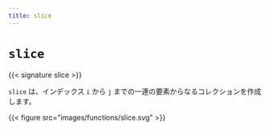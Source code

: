 ```yaml
---
title: slice
---
```


# `slice`

{{< signature slice >}}

`slice` は、インデックス `i` から `j` までの一連の要素からなるコレクションを作成します。

{{< figure src="images/functions/slice.svg" >}}
